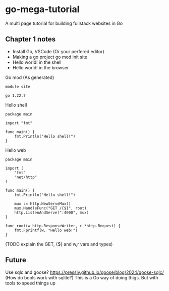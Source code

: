# go-mega-tutorial
A multi page tutorial for building fullstack websites in Go


## Chapter 1 notes
- Install Go, VSCode (Or your perfered editor)
- Making a go project
    go mod init site
- Hello world! in the shell
- Hello world! in the browser

Go mod (As generated)
```
module site

go 1.22.7

```

Hello shell
```
package main

import "fmt"

func main() {
	fmt.Println("Hello shell!")
}

```

Hello web
```
package main

import (
	"fmt"
	"net/http"
)

func main() {
	fmt.Println("Hello shell!")

	mux := http.NewServeMux()
	mux.HandleFunc("GET /{$}", root)
	http.ListenAndServe(":4000", mux)
}

func root(w http.ResponseWriter, r *http.Request) {
	fmt.Fprintf(w, "Hello web!")
}
```
(TODO explain the GET, {$} and w,r vars and types)



## Future
Use sqlc and goose? https://pressly.github.io/goose/blog/2024/goose-sqlc/ (How do bools work with sqlite?)
This is a Go way of doing thigs. But with tools to speed things up
